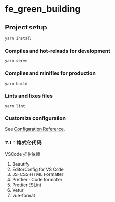 # fe_green_building

## Project setup
```
yarn install
```

### Compiles and hot-reloads for development
```
yarn serve
```

### Compiles and minifies for production
```
yarn build
```

### Lints and fixes files
```
yarn lint
```

### Customize configuration
See [Configuration Reference](https://cli.vuejs.org/config/).

### ZJ：格式化代码
VSCode 插件依赖
1. Beautify
2. EditorConfig for VS Code
3. JS-CSS-HTML Formatter
4. Prettier - Code formatter
5. Prettier ESLint
6. Vetur
7. vue-format




